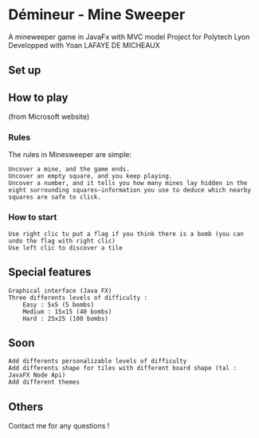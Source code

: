 # Démineur - Mine Sweeper

A mineweeper game in JavaFx with MVC model
Project for Polytech Lyon
Developped with Yoan LAFAYE DE MICHEAUX

## Set up

## How to play
(from Microsoft website)

### Rules 

The rules in Minesweeper are simple:

    Uncover a mine, and the game ends.
    Uncover an empty square, and you keep playing.
    Uncover a number, and it tells you how many mines lay hidden in the eight surrounding squares—information you use to deduce which nearby squares are safe to click.

### How to start

    Use right clic tu put a flag if you think there is a bomb (you can undo the flag with right clic)
    Use left clic to discover a tile

## Special features

    Graphical interface (Java FX)
    Three differents levels of difficulty : 
        Easy : 5x5 (5 bombs)
        Medium : 15x15 (40 bombs)
        Hard : 25x25 (100 bombs)

## Soon

    Add differents personalizable levels of difficulty
    Add differents shape for tiles with different board shape (tal : JavaFX Node Api)
    Add different themes
    
## Others

Contact me for any questions !

